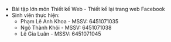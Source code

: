 - Bài tập lớn môn Thiết kế Web - Thiết kế lại trang web Facebook
- Sinh viên thực hiện:
   + Phạm Lê Anh Khoa - MSSV: 6451071035
   + Ngô Thành Khôi - MSSV: 6451071038
   + Lê Gia Luân - MSSV: 6451071045
